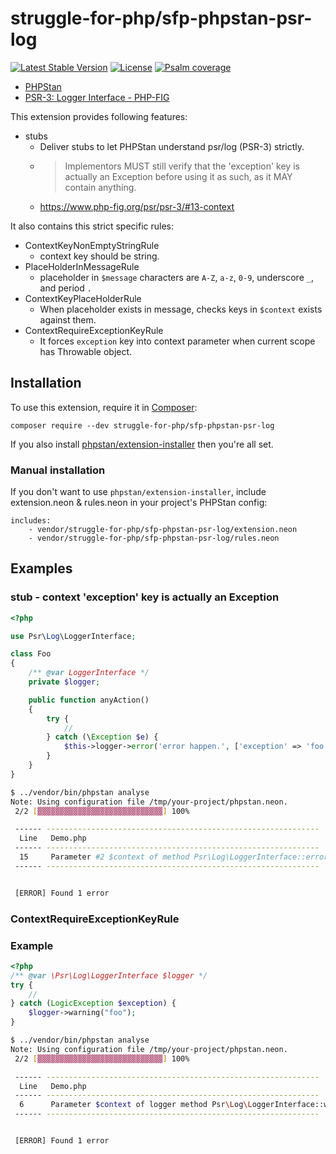 struggle-for-php/sfp-phpstan-psr-log
============================

[![Latest Stable Version](https://poser.pugx.org/struggle-for-php/sfp-phpstan-psr-log/v/stable)](https://packagist.org/packages/struggle-for-php/sfp-phpstan-psr-log)
[![License](https://poser.pugx.org/struggle-for-php/sfp-phpstan-psr-log/license)](https://packagist.org/packages/struggle-for-php/sfp-phpstan-psr-log)
[![Psalm coverage](https://shepherd.dev/github/struggle-for-php/sfp-phpstan-psr-log/coverage.svg)](https://shepherd.dev/github/struggle-for-php/sfp-phpstan-psr-log)

* [PHPStan](https://phpstan.org/)
* [PSR-3: Logger Interface - PHP-FIG](https://www.php-fig.org/psr/psr-3/)

This extension provides following features:
- stubs 
  - Deliver stubs to let PHPStan understand psr/log (PSR-3) strictly.
  - >  Implementors MUST still verify that the 'exception' key is actually an Exception before using it as such, as it MAY contain anything.
  - https://www.php-fig.org/psr/psr-3/#13-context

It also contains this strict specific rules:
- ContextKeyNonEmptyStringRule
  - context key should be string.
- PlaceHolderInMessageRule
  - placeholder in `$message` characters are `A-Z`, `a-z`, `0-9`, underscore `_`, and period `.`
- ContextKeyPlaceHolderRule
  - When placeholder exists in message, checks keys in `$context` exists against them.
- ContextRequireExceptionKeyRule
  - It forces `exception` key into context parameter when current scope has Throwable object.

## Installation

To use this extension, require it in [Composer](https://getcomposer.org/):

```
composer require --dev struggle-for-php/sfp-phpstan-psr-log
```

If you also install [phpstan/extension-installer](https://github.com/phpstan/extension-installer) then you're all set.

### Manual installation

If you don't want to use `phpstan/extension-installer`, include extension.neon & rules.neon in your project's PHPStan config:

```neon
includes:
    - vendor/struggle-for-php/sfp-phpstan-psr-log/extension.neon
    - vendor/struggle-for-php/sfp-phpstan-psr-log/rules.neon
```

## Examples

### stub - context 'exception' key is actually an Exception

```php
<?php

use Psr\Log\LoggerInterface;

class Foo
{
    /** @var LoggerInterface */
    private $logger;

    public function anyAction()
    {
        try {
            // 
        } catch (\Exception $e) {
            $this->logger->error('error happen.', ['exception' => 'foo']);
        }
    }
}
```

```sh
$ ../vendor/bin/phpstan analyse
Note: Using configuration file /tmp/your-project/phpstan.neon.
 2/2 [▓▓▓▓▓▓▓▓▓▓▓▓▓▓▓▓▓▓▓▓▓▓▓▓▓▓▓▓] 100%

 ------ -------------------------------------------------------------
  Line   Demo.php
 ------ -------------------------------------------------------------
  15     Parameter #2 $context of method Psr\Log\LoggerInterface::error() expects array()|array('exception' => Exception), array('exception' => 'foo') given.
 ------ -------------------------------------------------------------


 [ERROR] Found 1 error
```

### ContextRequireExceptionKeyRule

### Example

```php
<?php
/** @var \Psr\Log\LoggerInterface $logger */
try {
    // 
} catch (LogicException $exception) {
    $logger->warning("foo");
}
```

```sh
$ ../vendor/bin/phpstan analyse
Note: Using configuration file /tmp/your-project/phpstan.neon.
 2/2 [▓▓▓▓▓▓▓▓▓▓▓▓▓▓▓▓▓▓▓▓▓▓▓▓▓▓▓▓] 100%

 ------ -------------------------------------------------------------
  Line   Demo.php
 ------ -------------------------------------------------------------
  6      Parameter $context of logger method Psr\Log\LoggerInterface::warning() requires \'exception\' key. Current scope has Throwable variable - $exception
 ------ -------------------------------------------------------------


 [ERROR] Found 1 error
```
